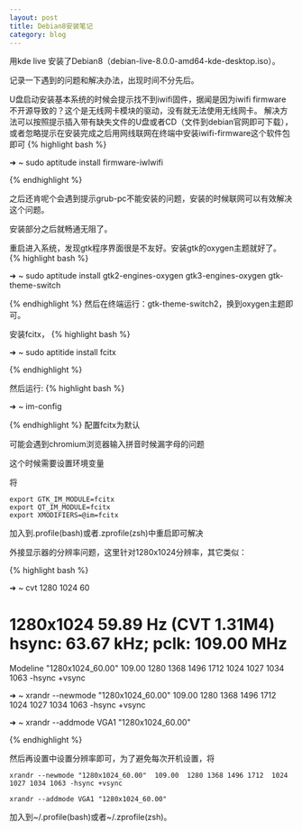 ```yaml
---
layout: post
title: Debian8安装笔记
category: blog
---
```


用kde live 安装了Debian8（debian-live-8.0.0-amd64-kde-desktop.iso）。

记录一下遇到的问题和解决办法，出现时间不分先后。

U盘启动安装基本系统的时候会提示找不到iwifi固件，据闻是因为iwifi firmware不开源导致的？这个是无线网卡模块的驱动，没有就无法使用无线网卡。
解决方法可以按照提示插入带有缺失文件的U盘或者CD（文件到debian官网即可下载），或者忽略提示在安装完成之后用网线联网在终端中安装iwifi-firmware这个软件包即可
{% highlight bash %}

➜  ~  sudo aptitude install firmware-iwlwifi

{% endhighlight %}

之后还肯呢个会遇到提示grub-pc不能安装的问题，安装的时候联网可以有效解决这个问题。

<!--more-->

安装部分之后就畅通无阻了。

重启进入系统，发现gtk程序界面很是不友好。安装gtk的oxygen主题就好了。
{% highlight bash %}

➜  ~  sudo aptitude install gtk2-engines-oxygen  gtk3-engines-oxygen gtk-theme-switch

{% endhighlight %}
然后在终端运行：gtk-theme-switch2，换到oxygen主题即可。

安装fcitx，
{% highlight bash %}

➜  ~  sudo aptitide install fcitx

{% endhighlight %}

然后运行:
{% highlight bash %}

➜  ~  im-config

{% endhighlight %}
配置fcitx为默认

可能会遇到chromium浏览器输入拼音时候漏字母的问题

这个时候需要设置环境变量

将


    export GTK_IM_MODULE=fcitx
    export QT_IM_MODULE=fcitx
    export XMODIFIERS=@im=fcitx
    

加入到.profile(bash)或者.zprofile(zsh)中重启即可解决

外接显示器的分辨率问题，这里针对1280x1024分辨率，其它类似：

{% highlight bash %}

➜  ~  cvt 1280 1024 60
# 1280x1024 59.89 Hz (CVT 1.31M4) hsync: 63.67 kHz; pclk: 109.00 MHz
Modeline "1280x1024_60.00"  109.00  1280 1368 1496 1712  1024 1027 1034 1063 -hsync +vsync

➜  ~  xrandr --newmode "1280x1024_60.00"  109.00  1280 1368 1496 1712  1024 1027 1034 1063 -hsync +vsync

➜  ~  xrandr --addmode VGA1 "1280x1024_60.00"

{% endhighlight %}

然后再设置中设置分辨率即可，为了避免每次开机设置，将


    xrandr --newmode "1280x1024_60.00"  109.00  1280 1368 1496 1712  1024 1027 1034 1063 -hsync +vsync

    xrandr --addmode VGA1 "1280x1024_60.00"
    

加入到~/.profile(bash)或者~/.zprofile(zsh)。
